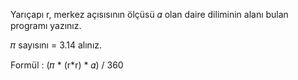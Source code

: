 Yarıçapı r, merkez açısısının ölçüsü 𝛼 olan daire diliminin alanı bulan programı yazınız.



𝜋 sayısını = 3.14 alınız.



Formül : (𝜋 * (r*r) * 𝛼) / 360